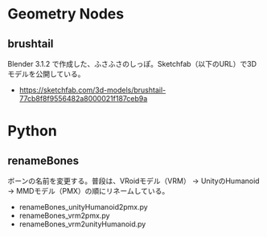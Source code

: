 # Geometry Nodes
## brushtail
Blender 3.1.2 で作成した、ふさふさのしっぽ。Sketchfab（以下のURL）で3Dモデルを公開している。
- https://sketchfab.com/3d-models/brushtail-77cb8f8f9556482a8000021f187ceb9a

# Python
## renameBones
ボーンの名前を変更する。普段は、VRoidモデル（VRM） -> UnityのHumanoid -> MMDモデル（PMX）の順にリネームしている。
- renameBones_unityHumanoid2pmx.py
- renameBones_vrm2pmx.py
- renameBones_vrm2unityHumanoid.py
